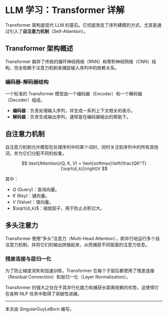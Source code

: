 
# LLM 学习：Transformer 详解

Transformer 架构是现代 LLM 的基石。它彻底改变了序列建模的方式，尤其是通过引入了**自注意力机制**（Self-Attention）。

## Transformer 架构概述

Transformer 摒弃了传统的循环神经网络（RNN）和卷积神经网络（CNN）结构，完全依赖于注意力机制来捕捉输入序列中的依赖关系。

### 编码器-解码器结构
一个标准的 Transformer 模型由一个编码器（Encoder）和一个解码器（Decoder）组成。

*   **编码器**：负责处理输入序列，并生成一系列上下文相关的表示。
*   **解码器**：负责生成输出序列，通常是在编码器输出的帮助下。

## 自注意力机制

自注意力机制允许模型在处理序列中的某个词时，同时关注到序列中的所有其他词，并为它们分配不同的权重。

$$ \text{Attention}(Q, K, V) = \text{softmax}\left(\frac{QK^T}{\sqrt{d_k}}\right)V $$

其中：
*   $Q$ (Query)：查询向量。
*   $K$ (Key)：键向量。
*   $V$ (Value)：值向量。
*   $\sqrt{d_k}$：缩放因子，用于防止点积过大。

## 多头注意力

Transformer 使用“多头”注意力（Multi-Head Attention），即并行地运行多个自注意力机制，并将它们的输出拼接起来，从而捕获不同层面的注意力信息。

### 残差连接与层归一化
为了防止梯度消失和加速训练，Transformer 在每个子层后都使用了残差连接（Residual Connection）和层归一化（Layer Normalization）。

Transformer 的强大之处在于其并行化能力和捕获长距离依赖的优势，这使得它在各种 NLP 任务中取得了突破性进展。

---
本文由 SingularGuyLeBorn 编写。
        